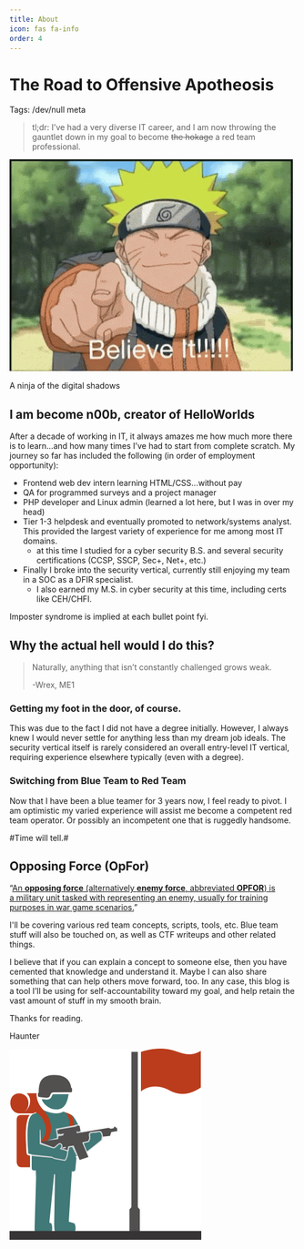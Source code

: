 ```yaml
---
title: About
icon: fas fa-info
order: 4
---
```


# The Road  to Offensive Apotheosis

Tags: /dev/null meta

> tl;dr: I’ve had a very diverse IT career, and I am now throwing the gauntlet down in my goal to become ~~the hokage~~ a red team professional.
> 

![A ninja of the digital shadows](The%20Road%20to%20Offensive%20Apotheosis%201187a66cc1464c55bb7f66636da88b5a/naruto-uzumaki-believe-it.gif)

A ninja of the digital shadows

## I am become n00b, creator of HelloWorlds

After a decade of working in IT, it always amazes me how much more there is to learn...and how many times I’ve had to start from complete scratch. My journey so far has included the following (in order of employment opportunity):

- Frontend web dev intern learning HTML/CSS...without pay
- QA for programmed surveys and a project manager
- PHP developer and Linux admin (learned a lot here, but I was in over my head)
- Tier 1-3 helpdesk and eventually promoted to network/systems analyst. This provided the largest variety of experience for me among most IT domains.
    - at this time I studied for a cyber security B.S. and several security certifications (CCSP, SSCP, Sec+, Net+, etc.)
- Finally I broke into the security vertical, currently still enjoying my team in a SOC as a DFIR specialist.
    - I also earned my M.S. in cyber security at this time, including certs like CEH/CHFI.

Imposter syndrome is implied at each bullet point fyi.

## Why the actual hell would I do this?

> Naturally, anything that isn’t constantly challenged grows weak.
> 
> 
> -Wrex, ME1
> 

### Getting my foot in the door, of course.

This was due to the fact I did not have a degree initially. However, I always knew I would never settle for anything less than my dream job ideals. The security vertical itself is rarely considered an overall entry-level IT vertical, requiring experience elsewhere typically (even with a degree).

### Switching from Blue Team to Red Team

Now that I have been a blue teamer for 3 years now, I feel ready to pivot. I am optimistic my varied experience will assist me become a competent red team operator. Or possibly an incompetent one that is ruggedly handsome. 

#Time will tell.#

## Opposing Force (OpFor)

“[An **opposing force** (alternatively **enemy force**, abbreviated **OPFOR**) is a military unit tasked with representing an enemy, usually for training purposes in war game scenarios.](https://en.wikipedia.org/wiki/Opposing_force)”

I'll be covering various red team concepts, scripts, tools, etc. Blue team stuff will also be touched on, as well as CTF writeups and other related things. 

I believe that if you can explain a concept to someone else, then you have cemented that knowledge and understand it. Maybe I can also share something that can help others move forward, too. In any case, this blog is a tool I’ll be using for self-accountability toward my goal, and help retain the vast amount of stuff in my smooth brain.

Thanks for reading.

Haunter

![ff4117d132875174b30771dcdc8a5eb7.png](The%20Road%20to%20Offensive%20Apotheosis%201187a66cc1464c55bb7f66636da88b5a/ff4117d132875174b30771dcdc8a5eb7.png)
